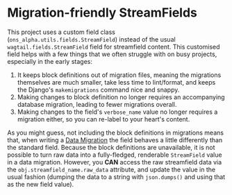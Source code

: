# Migration-friendly StreamFields

This project uses a custom field class (`ons_alpha.utils.fields.StreamField`) instead of the usual `wagtail.fields.StreamField` field for streamfield content. This customised field helps with a few things that we often struggle with on busy projects, especially in the early stages:

1. It keeps block definitions out of migration files, meaning the migrations themselves are much smaller, take less time to lint/format, and keeps the Django's `makemigrations` command nice and snappy.
2. Making changes to block definition no longer requires an accompanying database migration, leading to fewer migrations overall.
3. Making changes to the field's `verbose_name` value no longer requires a migration either, so you can re-label to your heart's content.

As you might guess, not including the block definitions in migrations means that, when writing a [Data Migration](https://docs.djangoproject.com/en/stable/topics/migrations/#data-migrations-1) the field behaves a little differently than the standard field. Because the block definitions are unavailable, it is not possible to turn raw data into a fully-fledged, renderable `StreamField` value in a data migration. However, you **CAN** access the raw streamfield data via the `obj.streamfield_name.raw_data` attribute, and update the value in the usual fashion (dumping the data to a string with `json.dumps()` and using that as the new field value).
